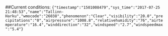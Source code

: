 ##Current conditions: 
 ``` {"timestamp":"1501008479","sys_time":"2017-07-25 21:48:53","name":"Tallinn-Harku","wmocode":"26038","phenomenon":"Clear","visibility":"20.0","precipitations":"0","airpressure":"1008.8","relativehumidity":"76","airtemperature":"16.4","winddirection":"32","windspeed":"2.7","windspeedmax":"5.4"} ```
